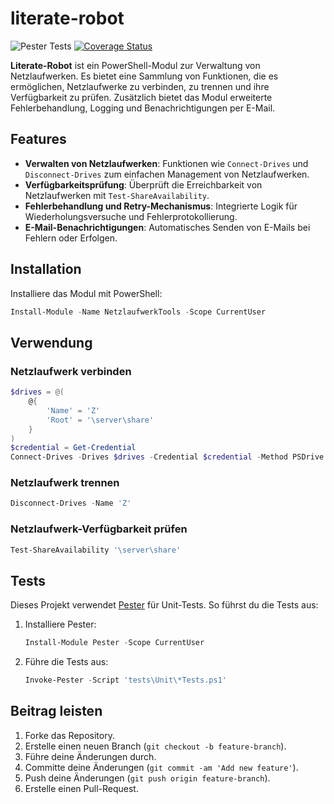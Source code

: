 # literate-robot
![Pester Tests](https://github.com/fjahn78/literate-robot/actions/workflows/test.yml/badge.svg)
[![Coverage Status](https://coveralls.io/repos/github/fjahn78/literate-robot/badge.svg)](https://coveralls.io/github/fjahn78/literate-robot)

**Literate-Robot** ist ein PowerShell-Modul zur Verwaltung von Netzlaufwerken. Es bietet eine Sammlung von Funktionen, die es ermöglichen, Netzlaufwerke zu verbinden, zu trennen und ihre Verfügbarkeit zu prüfen. Zusätzlich bietet das Modul erweiterte Fehlerbehandlung, Logging und Benachrichtigungen per E-Mail.

## Features

- **Verwalten von Netzlaufwerken**: Funktionen wie `Connect-Drives` und `Disconnect-Drives` zum einfachen Management von Netzlaufwerken.
- **Verfügbarkeitsprüfung**: Überprüft die Erreichbarkeit von Netzlaufwerken mit `Test-ShareAvailability`.
- **Fehlerbehandlung und Retry-Mechanismus**: Integrierte Logik für Wiederholungsversuche und Fehlerprotokollierung.
- **E-Mail-Benachrichtigungen**: Automatisches Senden von E-Mails bei Fehlern oder Erfolgen.

## Installation

Installiere das Modul mit PowerShell:

```powershell
Install-Module -Name NetzlaufwerkTools -Scope CurrentUser
```

## Verwendung

### Netzlaufwerk verbinden

```powershell
$drives = @(
    @{
        'Name' = 'Z'
        'Root' = '\server\share'
    }
)
$credential = Get-Credential
Connect-Drives -Drives $drives -Credential $credential -Method PSDrive
```

### Netzlaufwerk trennen

```powershell
Disconnect-Drives -Name 'Z'
```

### Netzlaufwerk-Verfügbarkeit prüfen

```powershell
Test-ShareAvailability '\server\share'
```

## Tests

Dieses Projekt verwendet [Pester](https://pester.dev/) für Unit-Tests. So führst du die Tests aus:

1. Installiere Pester:

   ```powershell
   Install-Module Pester -Scope CurrentUser
   ```

2. Führe die Tests aus:

   ```powershell
   Invoke-Pester -Script 'tests\Unit\*Tests.ps1'
   ```

## Beitrag leisten

1. Forke das Repository.
2. Erstelle einen neuen Branch (`git checkout -b feature-branch`).
3. Führe deine Änderungen durch.
4. Committe deine Änderungen (`git commit -am 'Add new feature'`).
5. Push deine Änderungen (`git push origin feature-branch`).
6. Erstelle einen Pull-Request.
